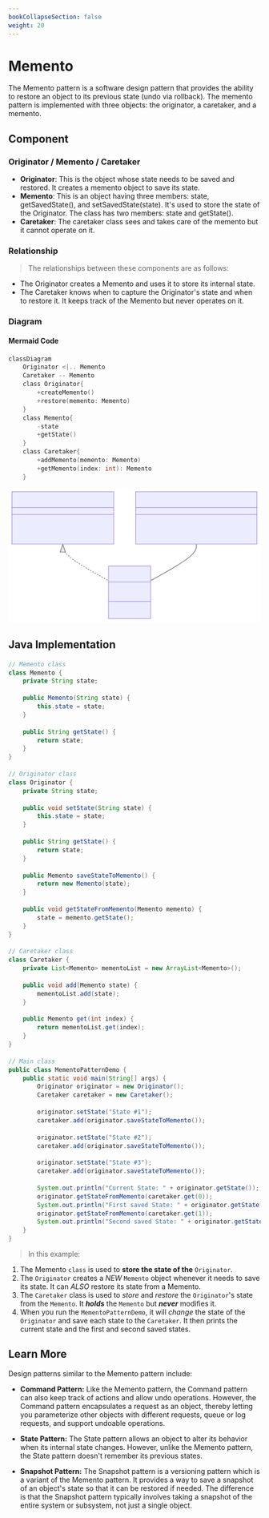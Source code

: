 ```yaml
---
bookCollapseSection: false
weight: 20
---
```


# Memento

The Memento pattern is a software design pattern that provides the ability to restore an object to its previous state (undo via rollback). The memento pattern is implemented with three objects: the originator, a caretaker, and a memento.

## Component

### Originator / Memento / Caretaker

- **Originator**: This is the object whose state needs to be saved and restored. It creates a memento object to save its state.
- **Memento**: This is an object having three members: state, getSavedState(), and setSavedState(state). It's used to store the state of the Originator. The class has two members: state and getState().
- **Caretaker**: The caretaker class sees and takes care of the memento but it cannot operate on it.

### Relationship

> The relationships between these components are as follows:

- The Originator creates a Memento and uses it to store its internal state.
- The Caretaker knows when to capture the Originator's state and when to restore it. It keeps track of the Memento but never operates on it.

### Diagram

#### Mermaid Code

```c
classDiagram
    Originator <|.. Memento
    Caretaker -- Memento
    class Originator{
        +createMemento()
        +restore(memento: Memento)
    }
    class Memento{
        -state
        +getState()
    }
    class Caretaker{
        +addMemento(memento: Memento)
        +getMemento(index: int): Memento
    }
```

![memento](https://raw.githubusercontent.com/benjipeng/assets/main/rc/book/designpatterns/memento-pattern.svg)

## Java Implementation

```java
// Memento class
class Memento {
    private String state;

    public Memento(String state) {
        this.state = state;
    }

    public String getState() {
        return state;
    }
}

// Originator class
class Originator {
    private String state;

    public void setState(String state) {
        this.state = state;
    }

    public String getState() {
        return state;
    }

    public Memento saveStateToMemento() {
        return new Memento(state);
    }

    public void getStateFromMemento(Memento memento) {
        state = memento.getState();
    }
}

// Caretaker class
class Caretaker {
    private List<Memento> mementoList = new ArrayList<Memento>();

    public void add(Memento state) {
        mementoList.add(state);
    }

    public Memento get(int index) {
        return mementoList.get(index);
    }
}

// Main class
public class MementoPatternDemo {
    public static void main(String[] args) {
        Originator originator = new Originator();
        Caretaker caretaker = new Caretaker();

        originator.setState("State #1");
        caretaker.add(originator.saveStateToMemento());

        originator.setState("State #2");
        caretaker.add(originator.saveStateToMemento());

        originator.setState("State #3");
        caretaker.add(originator.saveStateToMemento());

        System.out.println("Current State: " + originator.getState());
        originator.getStateFromMemento(caretaker.get(0));
        System.out.println("First saved State: " + originator.getState());
        originator.getStateFromMemento(caretaker.get(1));
        System.out.println("Second saved State: " + originator.getState());
    }
}
```

> In this example:

1. The Memento `class` is used to **store the state of the** `Originator`.
2. The `Originator` creates a *NEW* `Memento` object whenever it needs to save its state. It can *ALSO* restore its state from a Memento.
3. The `Caretaker` class is used to *store* and *restore* the `Originator`'s state from the `Memento`. It ***holds*** the `Memento` but ***never*** modifies it.
4. When you run the `MementoPatternDemo`, it will *change* the state of the `Originator` and save each state to the `Caretaker`. It then prints the current state and the first and second saved states.

## Learn More

Design patterns similar to the Memento pattern include:

- **Command Pattern:** Like the Memento pattern, the Command pattern can also keep track of actions and allow undo operations. However, the Command pattern encapsulates a request as an object, thereby letting you parameterize other objects with different requests, queue or log requests, and support undoable operations.

- **State Pattern:** The State pattern allows an object to alter its behavior when its internal state changes. However, unlike the Memento pattern, the State pattern doesn't remember its previous states.

- **Snapshot Pattern:** The Snapshot pattern is a versioning pattern which is a variant of the Memento pattern. It provides a way to save a snapshot of an object's state so that it can be restored if needed. The difference is that the Snapshot pattern typically involves taking a snapshot of the entire system or subsystem, not just a single object.

